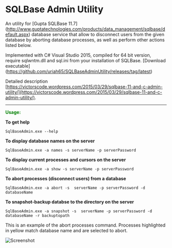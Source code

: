 # SQLBase Admin Utility

An utility for [Gupta SQLBase 11.7] (http://www.guptatechnologies.com/products/data_management/sqlbase/default.aspx) database service that allow to disconnect users from the given database by aborting database processes, as well as perform other actions listed below.

Implemented with C# Visual Studio 2015, compiled for 64 bit version, require sqlwntm.dll and sql.ini from your installation of SQLBase. [Download executable] (https://github.com/uriah65/SQLBaseAdminUtility/releases/tag/latest)

Detailed description [https://victorscode.wordpress.com/2015/03/29/sqlbase-11-and-c-admin-utility/](https://victorscode.wordpress.com/2015/03/29/sqlbase-11-and-c-admin-utility/).

---
<span style="color: green; font-weight: bold;">Usage:</span>

**To get help**
```
SqlBaseAdmin.exe --help
```
**To display database names on the server**
```
SqlBaseAdmin.exe -a names -s serverName -p serverPassword
```
**To display current processes and cursors on the server**
```
SqlBaseAdmin.exe -a show -s serverName -p serverPassword
```
**To abort processes (disconnect users) from a database**
```
SqlBaseAdmin.exe -a abort -s  serverName -p serverPassword -d databaseName
```
**To snapshot-backup databse to the directory on the server**
```
SqlBaseAdmin.exe -a snapshot -s  serverName -p serverPassword -d databaseName -r backuptopath
```

This is an example of the abort processes command. Processes highlighted in yellow match database name and are selected to abort. 


![Screenshot](https://victorscode.files.wordpress.com/2015/03/abortsnapshot1.png "Screen shot")
